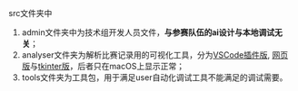 src文件夹中

1. admin文件夹中为技术组开发人员文件，**与参赛队伍的ai设计与本地调试无关**；
2. analyser文件夹为解析比赛记录用的可视化工具，分为[VSCode插件版](analyser/vsc-analyser/), [网页版](analyser/analyser.html)与[tkinter版](analyser/analyser.py)，后者只在macOS上显示正常；
3. tools文件夹为工具包，用于满足user自动化调试工具不能满足的调试需要。
